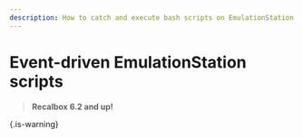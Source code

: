 ```yaml
---
description: How to catch and execute bash scripts on EmulationStation events
---
```


# Event-driven EmulationStation scripts


>**Recalbox 6.2 and up!**
>
{.is-warning}



